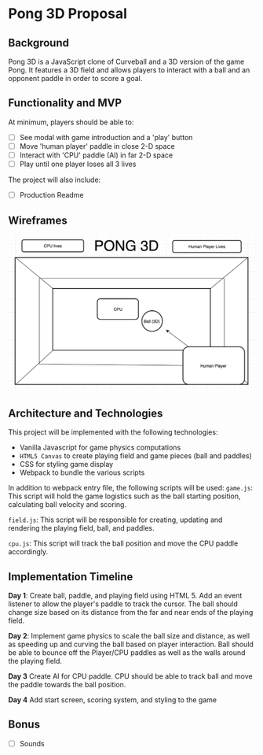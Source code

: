 # Pong 3D Proposal

## Background
Pong 3D is a JavaScript clone of Curveball and a 3D version of the game Pong. It features a 3D field and allows players to interact with a ball and an opponent paddle in order to score a goal.

## Functionality and MVP
At minimum, players should be able to:

- [ ] See modal with game introduction and a 'play' button
- [ ] Move 'human player' paddle in close 2-D space
- [ ] Interact with 'CPU' paddle (AI) in far 2-D space
- [ ] Play until one player loses all 3 lives

The project will also include:
- [ ] Production Readme

## Wireframes
![image](wireframes/wireframe-field1.png)

## Architecture and Technologies
This project will be implemented with the following technologies:

- Vanilla Javascript for game physics computations
- `HTML5 Canvas` to create playing field and game pieces (ball and paddles)
- CSS for styling game display
- Webpack to bundle the various scripts

In addition to webpack entry file, the following scripts will be used:
`game.js`: This script will hold the game logistics such as the ball starting position, calculating ball velocity and scoring.

`field.js`: This script will be responsible for creating, updating and rendering the playing field, ball, and paddles.

`cpu.js`: This script will track the ball position and move the CPU paddle accordingly.


## Implementation Timeline
**Day 1**: Create ball, paddle, and playing field using HTML 5. Add an event listener to allow the player's paddle to track the cursor. The ball should change size based on its distance from the far and near ends of the playing field.

**Day 2**: Implement game physics to scale the ball size and distance, as well as speeding up and curving the ball based on player interaction. Ball should be able to bounce off the Player/CPU paddles as well as the walls around the playing field.

**Day 3** Create AI for CPU paddle. CPU should be able to track ball and move the paddle towards the ball position.

**Day 4** Add start screen, scoring system, and styling to the game

## Bonus
- [ ] Sounds
